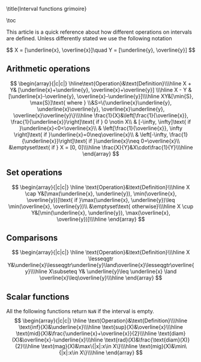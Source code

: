 \title{Interval functions grimoire}

\toc

This article is a quick reference about how different operations on intervals are defined. Unless differently stated we use the following notation

$$
X = [\underline{x}, \overline{x}]\quad
Y = [\underline{y}, \overline{y}]
$$

## Arithmetic operations

$$
\begin{array}{|c|c|}
\hline\text{Operation}&\text{Definition}\\\hline
X + Y&  [\underline{x}+\underline{y}, \overline{x}+\overline{y}] \\\hline
X - Y &[\underline{x}-\overline{y}, \overline{x}-\underline{y}]\\\hline
XY&[\min{S}, \max{S}]\text{ where } \\&S=\{\underline{x}\underline{y}, \underline{x}\overline{y}, \overline{x}\underline{y}, \overline{x}\overline{y}\}\\\hline
\frac{1}{X}&\left[\frac{1}{\overline{x}}, \frac{1}{\underline{x}}\right]\text{ if } 0 \notin X\\
& [-\infty, \infty]\text{ if }\underline{x}<0<\overline{x}\\
& \left[\frac{1}{\overline{x}}, \infty \right]\text{ if }\underline{x}=0\neq\overline{x}\\
& \left[-\infty, \frac{1}{\underline{x}}\right]\text{ if }\underline{x}\neq 0=\overline{x}\\
&\emptyset\text{ if } X = [0, 0]\\\hline
\frac{X}{Y}&X\cdot\frac{1}{Y}\\\hline
\end{array}
$$

## Set operations

$$
\begin{array}{|c|c|}
\hline \text{Operation}&\text{Definition}\\\hline
X \cap Y&[\max(\underline{x}, \underline{y}), \min(\overline{x}, \overline{y})]\text{ if }\max(\underline{x}, \underline{y})\leq \min(\overline{x}, \overline{y})\\
&\emptyset\text{ otherwise}\\\hline
X \cup Y&[\min(\underline{x}, \underline{y}), \max(\overline{x}, \overline{y})]\\\hline
\end{array}
$$

## Comparisons

$$
\begin{array}{|c|c|}
\hline \text{Operation}&\text{Definition}\\\hline
X \lesseqgtr Y&\underline{x}\lesseqgtr\underline{y}\land\overline{x}\lesseqgtr\overline{y}\\\hline
X\subseteq Y& \underline{y}\leq \underline{x} \land \overline{x}\leq\overline{y}\\\hline
\end{array}
$$

## Scalar functions
All the following functions return `NaN` if the interval is empty.
$$
\begin{array}{|c|c|}
\hline \text{Operation}&\text{Definition}\\\hline
\text{inf}(X)&\underline{x}\\\hline
\text{sup}(X)&\overline{x}\\\hline
\text{mid}(X)&\frac{\underline{x}+\overline{x}}{2}\\\hline
\text{diam}(X)&\overline{x}-\underline{x}\\\hline
\text{rad}(X)&\frac{\text{diam}(X)}{2}\\\hline
\text{mag}(X)&\max\{|x|:x\in X\}\\\hline
\text{mig}(X)&\min\{|x|:x\in X\}\\\hline
\end{array}
$$